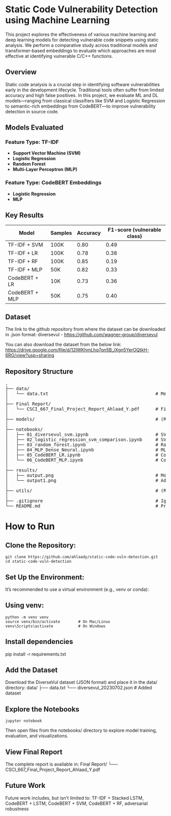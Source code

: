 # Static Code Vulnerability Detection using Machine Learning

This project explores the effectiveness of various machine learning and deep learning models for detecting vulnerable code snippets using static analysis. We perform a comparative study across traditional models and transformer-based embeddings to evaluate which approaches are most effective at identifying vulnerable C/C++ functions.

## Overview

Static code analysis is a crucial step in identifying software vulnerabilities early in the development lifecycle. Traditional tools often suffer from limited accuracy and high false positives. In this project, we evaluate ML and DL models—ranging from classical classifiers like SVM and Logistic Regression to semantic-rich embeddings from CodeBERT—to improve vulnerability detection in source code.

## Models Evaluated

### Feature Type: TF-IDF
- **Support Vector Machine (SVM)**
- **Logistic Regression**
- **Random Forest**
- **Multi-Layer Perceptron (MLP)**

### Feature Type: CodeBERT Embeddings
- **Logistic Regression**
- **MLP**

## Key Results

| Model              | Samples | Accuracy | F1-score (vulnerable class) |
|-------------------|---------|----------|------------------------------|
| TF-IDF + SVM      | 100K    | 0.80     | 0.49                         |
| TF-IDF + LR       | 100K    | 0.78     | 0.38                         |
| TF-IDF + RF       | 100K    | 0.85     | 0.19                         |
| TF-IDF + MLP      | 50K     | 0.82     | 0.33                         |
| CodeBERT + LR     | 10K     | 0.73     | 0.36                         |
| CodeBERT + MLP    | 50K     | 0.75     | 0.40                         |


## Dataset
The link to the github repository from where the dataset can be downloaded in .json format:
diversevul - https://github.com/wagner-group/diversevul

You can also download the dataset from the below link:
https://drive.google.com/file/d/12IWKhmLhq7qn5B_iXgn5YerOQtkH-6RG/view?usp=sharing


## Repository Structure
<pre>
.
├── data/
│   └── data.txt                                        # Metadata / notes about dataset usage
│
├── Final Report/
│   └── CSCI_667_Final_Project_Report_Ahlaad_Y.pdf      # Final project report (academic submission)
│
├── models/                                             # (Reserved for trained model checkpoints or future work)
│
├── notebooks/
│   ├── 01_diversevul_svm.ipynb                         # SVM trained on DiverseVul dataset
│   ├── 02_logistic_regression_svm_comparison.ipynb     # SVM vs Logistic Regression comparison
│   ├── 03_random_forest.ipynb                          # Random Forest classifier implementation
│   ├── 04_MLP_Dense_Neural.ipynb                       # MLP experiments (TF-IDF features)
│   ├── 05_CodeBERT_LR.ipynb                            # CodeBERT + Logistic Regression experiments
│   └── 06_CodeBERT_MLP.ipynb                           # CodeBERT + MLP experiments and visualizations
│
├── results/
│   ├── output.png                                      # Model comparison visualization
│   └── output1.png                                     # Additional result chart
│
├── utils/                                              # (Reserved for helper functions or scripts)
│
├── .gitignore                                          # Ignore rules (dataset, cache, envs, etc.)
└── README.md                                           # Project documentation (this file)
</pre>


# How to Run
## Clone the Repository:
    git clone https://github.com/ahlaady/static-code-vuln-detection.git
    cd static-code-vuln-detection

## Set Up the Environment:
It’s recommended to use a virtual environment (e.g., venv or conda):

## Using venv:
    python -m venv venv
    source venv/bin/activate        # On Mac/Linux
    venv\Scripts\activate           # On Windows

## Install dependencies
pip install -r requirements.txt

## Add the Dataset
Download the DiverseVul dataset (JSON format) and place it in the data/ directory:
    data/
    ├── data.txt
    └── diversevul_20230702.json            # Added dataset

## Explore the Notebooks
    jupyter notebook
Then open files from the notebooks/ directory to explore model training, evaluation, and visualizations.

## View Final Report
The complete report is available in:
    Final Report/
    └── CSCI_667_Final_Project_Report_Ahlaad_Y.pdf


## Future Work
Future work includes, but isn't limited to: TF-IDF + Stacked LSTM, CodeBERT + LSTM, CodeBERT + SVM, CodeBERT + RF, adversarial robustness